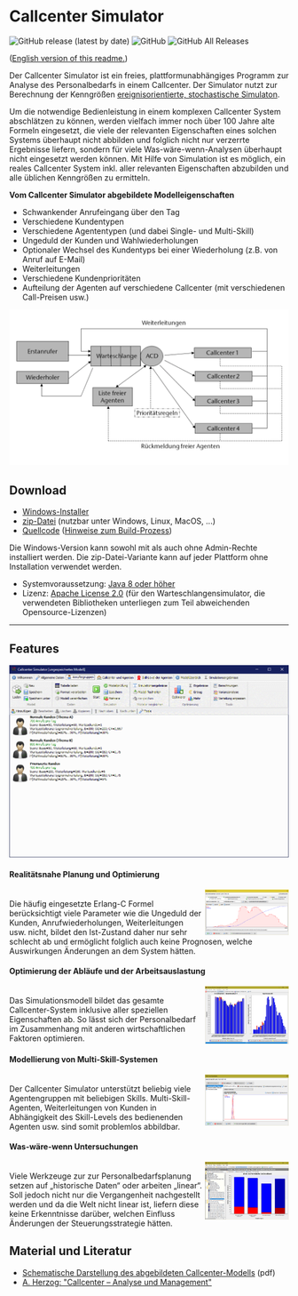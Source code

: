 # Callcenter Simulator

![GitHub release (latest by date)](https://img.shields.io/github/v/release/a-herzog/callcenter-simulator)
![GitHub](https://img.shields.io/github/license/a-herzog/callcenter-simulator)
![GitHub All Releases](https://img.shields.io/github/downloads/a-herzog/callcenter-simulator/total)

([English version of this readme.](README_en.md))

Der Callcenter Simulator ist ein freies, plattformunabhängiges Programm zur Analyse des Personalbedarfs in einem Callcenter. Der Simulator nutzt zur Berechnung der Kenngrößen [ereignisorientierte, stochastische Simulaton](https://en.wikipedia.org/wiki/Discrete-event_simulation "Wikipedia").

Um die notwendige Bedienleistung in einem komplexen Callcenter System abschlätzen zu können, werden vielfach immer noch über 100 Jahre alte Formeln eingesetzt, die viele der relevanten Eigenschaften eines solchen Systems überhaupt nicht abbilden und folglich nicht nur verzerrte Ergebnisse liefern, sondern für viele Was-wäre-wenn-Analysen überhaupt nicht eingesetzt werden können. Mit Hilfe von Simulation ist es möglich, ein reales Callcenter System inkl. aller relevanten Eigenschaften abzubilden und alle üblichen Kenngrößen zu ermitteln.

**Vom Callcenter Simulator abgebildete Modelleigenschaften**

* Schwankender Anrufeingang über den Tag
* Verschiedene Kundentypen
* Verschiedene Agententypen (und dabei Single- und Multi-Skill)
* Ungeduld der Kunden und Wahlwiederholungen
* Optionaler Wechsel des Kundentyps bei einer Wiederholung (z.B. von Anruf auf E-Mail)
* Weiterleitungen
* Verschiedene Kundenprioritäten
* Aufteilung der Agenten auf verschiedene Callcenter (mit verschiedenen Call-Preisen usw.)

![Modell](Images/Model_de.gif)

## Download

* [Windows-Installer](https://github.com/A-Herzog/Callcenter-Simulator/releases/latest/download/CallcenterSimulatorSetup.exe)
* [zip-Datei](https://github.com/A-Herzog/Callcenter-Simulator/releases/latest/download/CallcenterSimulator.zip) (nutzbar unter Windows, Linux, MacOS, ...)
* [Quellcode](https://github.com/A-Herzog/Callcenter-Simulator/releases/latest/) ([Hinweise zum Build-Prozess](BUILD.md))

Die Windows-Version kann sowohl mit als auch ohne Admin-Rechte installiert werden. Die zip-Datei-Variante kann auf jeder Plattform ohne Installation verwendet werden.

* Systemvoraussetzung: [Java 8 oder höher](https://adoptopenjdk.net/ "Java von adoptopenjdk.net herunterladen")
* Lizenz: [Apache License 2.0](https://opensource.org/licenses/Apache-2.0) (für den Warteschlangensimulator, die verwendeten Bibliotheken unterliegen zum Teil abweichenden Opensource-Lizenzen)

---

## Features

![Screenshot](Images/Screenshot_de.png)

#### Realitätsnahe Planung und Optimierung

[<img src="Images/Screenshot_de_editor.png" style="float: right; max-width: 30%; padding-left: 5px;">](Images/Screenshot_de_editor.png "Anklicken für große Ansicht")  
Die häufig eingesetzte Erlang-C Formel berücksichtigt viele Parameter wie die Ungeduld der Kunden, Anrufwiederholungen, Weiterleitungen usw. nicht, bildet den Ist-Zustand daher nur sehr schlecht ab und ermöglicht folglich auch keine Prognosen, welche Auswirkungen Änderungen an dem System hätten.
<br clear="both">

#### Optimierung der Abläufe und der Arbeitsauslastung

[<img src="Images/Screenshot_de_optimizer.png" style="float: right; max-width: 30%; padding-left: 5px;">](Images/Screenshot_de_optimizer.png "Anklicken für große Ansicht")  
Das Simulationsmodell bildet das gesamte Callcenter-System inklusive aller speziellen Eigenschaften ab. So lässt sich der Personalbedarf im Zusammenhang mit anderen wirtschaftlichen Faktoren optimieren.
<br clear="both">

#### Modellierung von Multi-Skill-Systemen

[<img src="Images/Screenshot_de_skills.png" style="float: right; max-width: 30%; padding-left: 5px;">](Images/Screenshot_de_skills.png "Anklicken für große Ansicht")  
Der Callcenter Simulator unterstützt beliebig viele Agentengruppen mit beliebigen Skills. Multi-Skill-Agenten, Weiterleitungen von Kunden in Abhängigkeit des Skill-Levels des bedienenden Agenten usw. sind somit problemlos abbildbar.
<br clear="both">

#### Was-wäre-wenn Untersuchungen

[<img src="Images/Screenshot_de_statistics.png" style="float: right; max-width: 30%; padding-left: 5px;">](Images/Screenshot_de_statistics.png "Anklicken für große Ansicht")  
Viele Werkzeuge zur zur Personalbedarfsplanung setzen auf „historische Daten“ oder arbeiten „linear“. Soll jedoch nicht nur die Vergangenheit nachgestellt werden und da die Welt nicht linear ist, liefern diese keine Erkenntnisse darüber, welchen Einfluss Änderungen der Steuerungsstrategie hätten.
<br clear="both">

## Material und Literatur

* [Schematische Darstellung des abgebildeten Callcenter-Modells](https://a-herzog.github.io/Callcenter-Simulator/CallcenterSimulatorModell_de.pdf) (pdf)
* [A. Herzog: "Callcenter – Analyse und Management"](https://www.springer.com/de/book/9783658183080)
